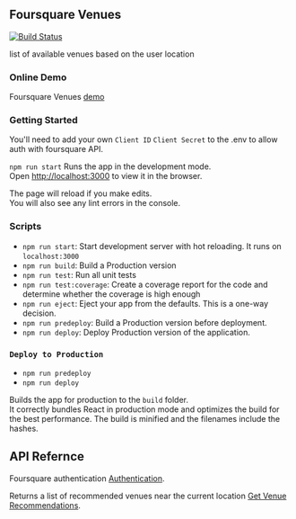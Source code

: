 ## Foursquare Venues

[![Build Status](https://travis-ci.org/AhmadKabakibi/foursquare-venues.svg?branch=master)](https://travis-ci.org/AhmadKabakibi/foursquare-venues)

list of available venues based on the user location

### Online Demo

Foursquare Venues [demo](https://ahmadkabakibi.github.io/foursquare-venues)

### Getting Started

You'll need to add your own `Client ID` `Client Secret` to the .env to allow auth with foursquare API.

`npm run start` Runs the app in the development mode.<br>
Open [http://localhost:3000](http://localhost:3000) to view it in the browser.

The page will reload if you make edits.<br>
You will also see any lint errors in the console.

### Scripts

- `npm run start`: Start development server with hot reloading. It runs on `localhost:3000`
- `npm run build`: Build a Production version
- `npm run test`: Run all unit tests
- `npm run test:coverage`: Create a coverage report for the code and determine whether the coverage is high enough
- `npm run eject`: Eject your app from the defaults. This is a one-way decision.
- `npm run predeploy`: Build a Production version before deployment.
- `npm run deploy`: Deploy Production version of the application.

### `Deploy to Production`

- `npm run predeploy`
- `npm run deploy`

Builds the app for production to the `build` folder.<br>
It correctly bundles React in production mode and optimizes the build for the best performance.
The build is minified and the filenames include the hashes.<br>

## API Refernce

Foursquare authentication [Authentication](https://developer.foursquare.com/docs/api/configuration/authentication).

Returns a list of recommended venues near the current location [Get Venue Recommendations](https://developer.foursquare.com/docs/api/venues/explore).
